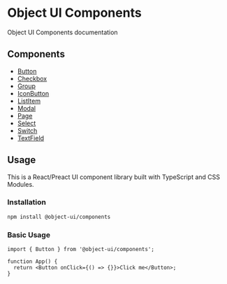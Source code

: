 # Object UI Components

Object UI Components documentation

## Components

- [Button](./Button.md)
- [Checkbox](./Checkbox.md)
- [Group](./Group.md)
- [IconButton](./IconButton.md)
- [ListItem](./ListItem.md)
- [Modal](./Modal.md)
- [Page](./Page.md)
- [Select](./Select.md)
- [Switch](./Switch.md)
- [TextField](./TextField.md)

## Usage

This is a React/Preact UI component library built with TypeScript and CSS Modules.

### Installation

```bash
npm install @object-ui/components
```

### Basic Usage

```tsx
import { Button } from '@object-ui/components';

function App() {
  return <Button onClick={() => {}}>Click me</Button>;
}
```

